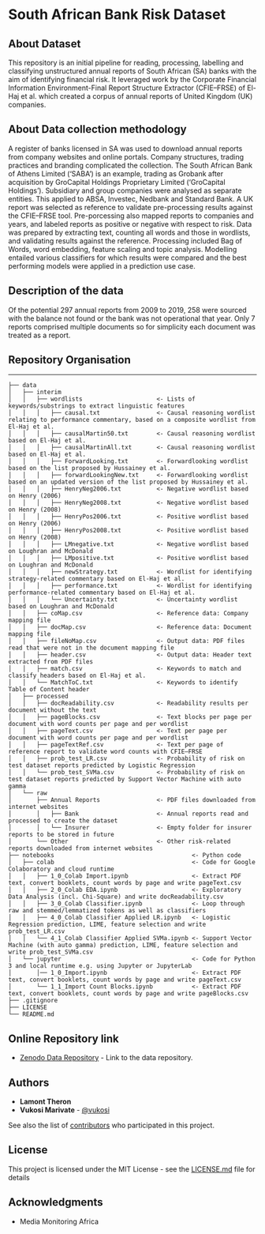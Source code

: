 # South African Bank Risk Dataset

## About Dataset

This repository is an initial pipeline for reading, processing, labelling and classifying unstructured annual reports of South African (SA) banks with the aim of identifying financial risk. It leveraged work by the Corporate Financial Information Environment-Final Report Structure Extractor (CFIE–FRSE) of El-Haj et al. which created a corpus of annual reports of United Kingdom (UK) companies.

## About Data collection methodology

A register of banks licensed in SA was used to download annual reports from company websites and online portals.  Company structures, trading practices
and branding complicated the collection. The South African Bank of Athens Limited (‘SABA’) is an example, trading as Grobank after acquisition by GroCapital Holdings Proprietary Limited (‘GroCapital Holdings’). Subsidiary and group companies were analysed as separate entities. This applied to ABSA, Investec, Nedbank and Standard Bank.
A UK report was selected as reference to validate pre-processing results against the CFIE–FRSE tool. Pre-porcessing also mapped reports to companies and years, and labeled reports as positive or negative with respect to risk. Data was prepared by extracting text, counting all words and those in wordlists, and validating results against the reference. Processing included Bag of Words, word embedding, feature scaling and topic analysis. Modelling entailed various classifiers for which results were compared and the best performing models were applied in a prediction use case.

## Description of the data

Of the potential 297 annual reports from 2009 to 2019, 258 were sourced with the balance not found or the bank was not operational that year. Only 7 reports comprised multiple documents so for simplicity each document was treated as a report.

## Repository Organisation
------------
    ├── data
    │   ├── interim
    │   │   ├── wordlists                     <- Lists of keywords/substrings to extract linguistic features
    │   │   │   ├── causal.txt                <- Causal reasoning wordlist relating to performance commentary, based on a composite wordlist from El-Haj et al.
    │   │   │   ├── causalMartin50.txt        <- Causal reasoning wordlist based on El-Haj et al.
    │   │   │   ├── causalMartinAll.txt       <- Causal reasoning wordlist based on El-Haj et al.
    │   │   │   ├── ForwardLooking.txt        <- Forwardlooking wordlist based on the list proposed by Hussainey et al.
    │   │   │   ├── forwardLookingNew.txt     <- Forwardlooking wordlist based on an updated version of the list proposed by Hussainey et al.
    │   │   │   ├── HenryNeg2006.txt          <- Negative wordlist based on Henry (2006)
    │   │   │   ├── HenryNeg2008.txt          <- Negative wordlist based on Henry (2008)
    │   │   │   ├── HenryPos2006.txt          <- Positive wordlist based on Henry (2006)
    │   │   │   ├── HenryPos2008.txt          <- Positive wordlist based on Henry (2008)
    │   │   │   ├── LMnegative.txt            <- Negative wordlist based on Loughran and McDonald
    │   │   │   ├── LMpositive.txt            <- Positive wordlist based on Loughran and McDonald
    │   │   │   ├── newStrategy.txt           <- Wordlist for identifying strategy-related commentary based on El-Haj et al.
    │   │   │   ├── performance.txt           <- Wordlist for identifying performance-related commentary based on El-Haj et al.
    │   │   │   └── Uncertainty.txt           <- Uncertainty wordlist based on Loughran and McDonald
    │   │   ├── coMap.csv                     <- Reference data: Company mapping file
    │   │   ├── docMap.csv                    <- Reference data: Document mapping file 
    │   │   ├── fileNoMap.csv                 <- Output data: PDF files read that were not in the document mapping file 
    │   │   ├── header.csv                    <- Output data: Header text extracted from PDF files
    │   │   ├── match.csv                     <- Keywords to match and classify headers based on El-Haj et al.
    │   │   └── MatchToC.txt                  <- Keywords to identify Table of Content header
    │   ├── processed
    │   │   ├── docReadability.csv            <- Readability results per document without the text
    │   │   ├── pageBlocks.csv                <- Text blocks per page per document with word counts per page and per wordlist
    │   │   ├── pageText.csv                  <- Text per page per document with word counts per page and per wordlist
    │   │   ├── pageTextRef.csv               <- Text per page of reference report to validate word counts with CFIE–FRSE
    │   │   ├── prob_test_LR.csv              <- Probability of risk on test dataset reports predicted by Logistic Regression
    │   │   └── prob_test_SVMa.csv            <- Probability of risk on test dataset reports predicted by Support Vector Machine with auto gamma
    │   └── raw
    │       ├── Annual Reports                <- PDF files downloaded from internet websites
    │       │   ├── Bank                      <- Annual reports read and processed to create the dataset
    │       │   └── Insurer                   <- Empty folder for insurer reports to be stored in future
    │       └── Other                         <- Other risk-related reports downloaded from internet websites
    ├── notebooks                                       <- Python code
    │   ├── colab                                       <- Code for Google Colaboratory and cloud runtime
    │   │   ├── 1_0_Colab Import.ipynb                  <- Extract PDF text, convert booklets, count words by page and write pageText.csv
    │   │   ├── 2_0_Colab EDA.ipynb                     <- Exploratory Data Analysis (incl. Chi-Square) and write docReadability.csv
    │   │   ├── 3_0_Colab Classifier.ipynb              <- Loop through raw and stemmed/lemmatized tokens as well as classifiers
    │   │   ├── 4_0_Colab Classifier Applied LR.ipynb   <- Logistic Regression prediction, LIME, feature selection and write prob_test_LR.csv
    │   │   └── 4_1_Colab Classifier Applied SVMa.ipynb <- Support Vector Machine (with auto gamma) prediction, LIME, feature selection and write prob_test_SVMa.csv
    │   └── jupyter                                     <- Code for Python 3 and local runtime e.g. using Jupyter or JupyterLab
    │       │── 1_0_Import.ipynb                        <- Extract PDF text, convert booklets, count words by page and write pageText.csv
    │       └── 1_1_Import Count Blocks.ipynb           <- Extract PDF text, convert booklets, count words by page and write pageBlocks.csv
    ├── .gitignore
    ├── LICENSE
    └── README.md

## Online Repository link

* [Zenodo Data Repository](https://doi.org/10.5281/zenodo.4682843) - Link to the data repository.

## Authors

* **Lamont Theron** 
* **Vukosi Marivate** - [@vukosi](https://twitter.com/vukosi)

See also the list of [contributors](https://github.com/your/project/contributors) who participated in this project.

## License
This project is licensed under the MIT License - see the [LICENSE.md](LICENSE.md) file for details

## Acknowledgments
* Media Monitoring Africa
